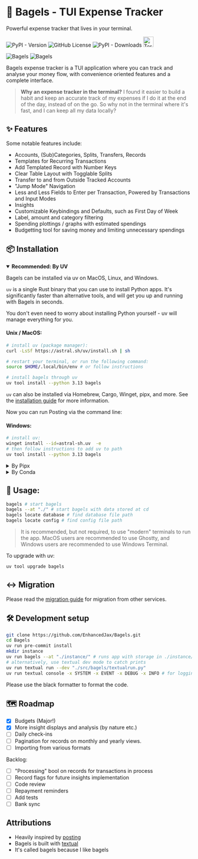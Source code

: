 # 🥯 Bagels - TUI Expense Tracker

Powerful expense tracker that lives in your terminal.

![PyPI - Version](https://img.shields.io/pypi/v/bagels?style=for-the-badge)
![GitHub License](https://img.shields.io/github/license/EnhancedJax/Bagels?style=for-the-badge)
![PyPI - Downloads](https://img.shields.io/pypi/dm/Bagels?style=for-the-badge)
<a title="This tool is Tool of The Week on Terminal Trove, The $HOME of all things in the terminal" href="https://terminaltrove.com/bagels"><img src="https://cdn.terminaltrove.com/media/badges/tool_of_the_week/svg/terminal_trove_tool_of_the_week_black_on_white_bg.svg" alt="Terminal Trove Tool of The Week" height="28" /></a>

![Bagels](./public/screenshots/thumb1.png)
![Bagels](./public/screenshots/thumb2.png)

Bagels expense tracker is a TUI application where you can track and analyse your money flow, with convenience oriented features and a complete interface.

> **Why an expense tracker in the terminal?**
> I found it easier to build a habit and keep an accurate track of my expenses if I do it at the end of the day, instead of on the go. So why not in the terminal where it's fast, and I can keep all my data locally?

## ✨ Features

Some notable features include:

- Accounts, (Sub)Categories, Splits, Transfers, Records
- Templates for Recurring Transactions
- Add Templated Record with Number Keys
- Clear Table Layout with Togglable Splits
- Transfer to and from Outside Tracked Accounts
- "Jump Mode" Navigation
- Less and Less Fields to Enter per Transaction, Powered by Transactions and Input Modes
- Insights
- Customizable Keybindings and Defaults, such as First Day of Week
- Label, amount and category filtering
- Spending plottings / graphs with estimated spendings
- Budgetting tool for saving money and limiting unnecessary spendings

## 📦 Installation

<details open>
    <summary><b>Recommended: By UV</b></summary>

Bagels can be installed via uv on MacOS, Linux, and Windows.

`uv` is a single Rust binary that you can use to install Python apps. It's significantly faster than alternative tools, and will get you up and running with Bagels in seconds.

You don't even need to worry about installing Python yourself - uv will manage everything for you.

#### Unix / MacOS:

```bash
# install uv (package manager):
curl -LsSf https://astral.sh/uv/install.sh | sh

# restart your terminal, or run the following command:
source $HOME/.local/bin/env # or follow instructions

# install bagels through uv
uv tool install --python 3.13 bagels
```

`uv` can also be installed via Homebrew, Cargo, Winget, pipx, and more. See the [installation guide](https://docs.astral.sh/uv/getting-started/installation/) for more information.

Now you can run Posting via the command line:

#### Windows:

```bash
# install uv:
winget install --id=astral-sh.uv  -e
# then follow instructions to add uv to path
uv tool install --python 3.13 bagels
```

</details>

<details>
    <summary>By Pipx</summary>

    ```bash
    pipx install bagels
    ```

</details>

<details>
    <summary>By Conda</summary>

    ```bash
    conda install -c conda-forge bagels
    ```

</details>

## 🥯 Usage:

```bash
bagels # start bagels
bagels --at "./" # start bagels with data stored at cd
bagels locate database # find database file path
bagels locate config # find config file path
```

> It is recommended, but not required, to use "modern" terminals to run the app. MacOS users are recommended to use Ghostty, and Windows users are recommended to use Windows Terminal.

To upgrade with uv:

```bash
uv tool upgrade bagels
```

## ↔️ Migration

Please read the [migration guide](MIGRATION.md) for migration from other services.

## 🛠️ Development setup

```sh
git clone https://github.com/EnhancedJax/Bagels.git
cd Bagels
uv run pre-commit install
mkdir instance
uv run bagels --at "./instance/" # runs app with storage in ./instance/
# alternatively, use textual dev mode to catch prints
uv run textual run --dev "./src/bagels/textualrun.py"
uv run textual console -x SYSTEM -x EVENT -x DEBUG -x INFO # for logging
```

Please use the black formatter to format the code.

## 🗺️ Roadmap

- [x] Budgets (Major!)
- [x] More insight displays and analysis (by nature etc.)
- [ ] Daily check-ins
- [ ] Pagination for records on monthly and yearly views.
- [ ] Importing from various formats

Backlog:

- [ ] "Processing" bool on records for transactions in process
- [ ] Record flags for future insights implementation
- [ ] Code review
- [ ] Repayment reminders
- [ ] Add tests
- [ ] Bank sync

## Attributions

- Heavily inspired by [posting](https://posting.sh/)
- Bagels is built with [textual](https://textual.textualize.io/)
- It's called bagels because I like bagels
